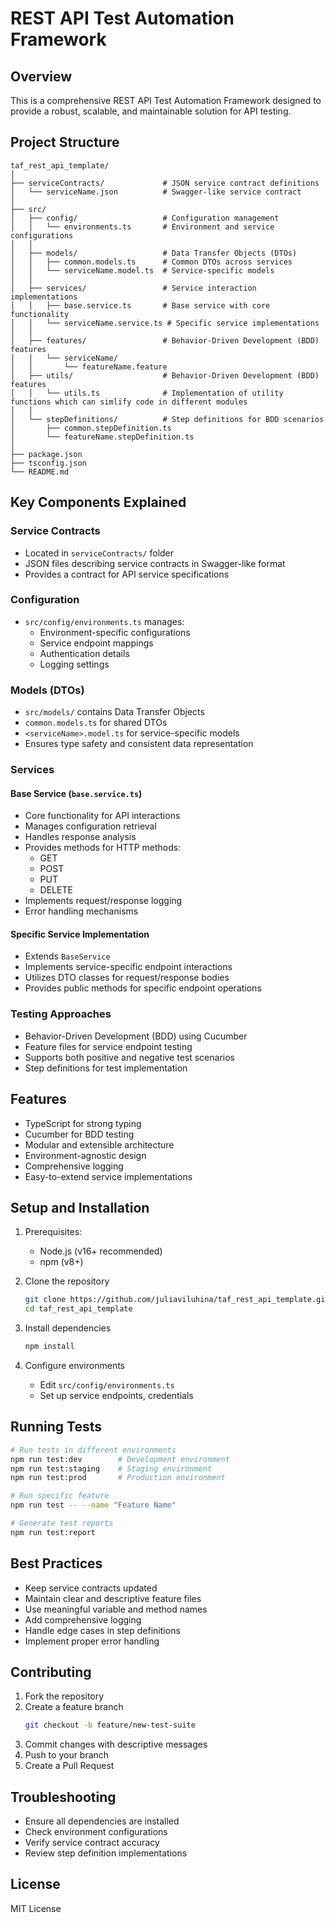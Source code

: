 # REST API Test Automation Framework

## Overview
This is a comprehensive REST API Test Automation Framework designed to provide a robust, scalable, and maintainable solution for API testing.

## Project Structure
```
taf_rest_api_template/
│
├── serviceContracts/             # JSON service contract definitions
│   └── serviceName.json          # Swagger-like service contract
│
├── src/
│   ├── config/                   # Configuration management
│   │   └── environments.ts       # Environment and service configurations
│   │
│   ├── models/                   # Data Transfer Objects (DTOs)
│   │   ├── common.models.ts      # Common DTOs across services
│   │   └── serviceName.model.ts  # Service-specific models
│   │
│   ├── services/                 # Service interaction implementations
│   │   ├── base.service.ts       # Base service with core functionality
│   │   └── serviceName.service.ts # Specific service implementations
│   │
│   ├── features/                 # Behavior-Driven Development (BDD) features
│   │   └── serviceName/
│   │       └── featureName.feature
│   ├── utils/                    # Behavior-Driven Development (BDD) features
│   │   └── utils.ts              # Implementation of utility functions which can simlify code in different modules
│   │
│   └── stepDefinitions/          # Step definitions for BDD scenarios
│       ├── common.stepDefinition.ts
│       └── featureName.stepDefinition.ts
│
├── package.json
├── tsconfig.json
└── README.md
```

## Key Components Explained

### Service Contracts
- Located in `serviceContracts/` folder
- JSON files describing service contracts in Swagger-like format
- Provides a contract for API service specifications

### Configuration
- `src/config/environments.ts` manages:
  - Environment-specific configurations
  - Service endpoint mappings
  - Authentication details
  - Logging settings

### Models (DTOs)
- `src/models/` contains Data Transfer Objects
- `common.models.ts` for shared DTOs
- `<serviceName>.model.ts` for service-specific models
- Ensures type safety and consistent data representation

### Services
#### Base Service (`base.service.ts`)
- Core functionality for API interactions
- Manages configuration retrieval
- Handles response analysis
- Provides methods for HTTP methods:
  - GET
  - POST
  - PUT
  - DELETE
- Implements request/response logging
- Error handling mechanisms

#### Specific Service Implementation
- Extends `BaseService`
- Implements service-specific endpoint interactions
- Utilizes DTO classes for request/response bodies
- Provides public methods for specific endpoint operations

### Testing Approaches
- Behavior-Driven Development (BDD) using Cucumber
- Feature files for service endpoint testing
- Supports both positive and negative test scenarios
- Step definitions for test implementation

## Features
- TypeScript for strong typing
- Cucumber for BDD testing
- Modular and extensible architecture
- Environment-agnostic design
- Comprehensive logging
- Easy-to-extend service implementations

## Setup and Installation
1. Prerequisites:
   - Node.js (v16+ recommended)
   - npm (v8+)

2. Clone the repository
   ```bash
   git clone https://github.com/juliaviluhina/taf_rest_api_template.git
   cd taf_rest_api_template
   ```

3. Install dependencies
   ```bash
   npm install
   ```

4. Configure environments
   - Edit `src/config/environments.ts`
   - Set up service endpoints, credentials

## Running Tests
```bash
# Run tests in different environments
npm run test:dev        # Development environment
npm run test:staging    # Staging environment
npm run test:prod       # Production environment

# Run specific feature
npm run test -- --name "Feature Name"

# Generate test reports
npm run test:report
```

## Best Practices
- Keep service contracts updated
- Maintain clear and descriptive feature files
- Use meaningful variable and method names
- Add comprehensive logging
- Handle edge cases in step definitions
- Implement proper error handling

## Contributing
1. Fork the repository
2. Create a feature branch
   ```bash
   git checkout -b feature/new-test-suite
   ```
3. Commit changes with descriptive messages
4. Push to your branch
5. Create a Pull Request

## Troubleshooting
- Ensure all dependencies are installed
- Check environment configurations
- Verify service contract accuracy
- Review step definition implementations

## License
MIT License
